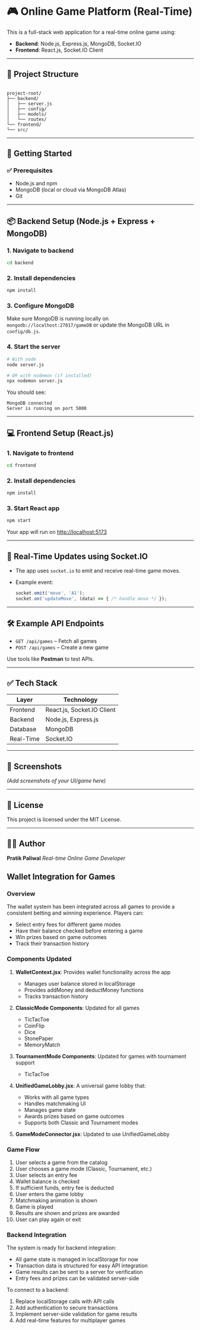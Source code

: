 # 🎮 Online Game Platform (Real-Time)

This is a full-stack web application for a real-time online game using:

- **Backend**: Node.js, Express.js, MongoDB, Socket.IO
- **Frontend**: React.js, Socket.IO Client

---

## 📁 Project Structure

```

project-root/
├── backend/
│   ├── server.js
│   ├── config/
│   ├── models/
│   └── routes/
└── frontend/
└── src/

````

---

## 🚀 Getting Started

### ✅ Prerequisites

- Node.js and npm
- MongoDB (local or cloud via MongoDB Atlas)
- Git

---

## 📦 Backend Setup (Node.js + Express + MongoDB)

### 1. Navigate to backend

```bash
cd backend
````

### 2. Install dependencies

```bash
npm install
```

### 3. Configure MongoDB

Make sure MongoDB is running locally on `mongodb://localhost:27017/gameDB`
or update the MongoDB URL in `config/db.js`.

### 4. Start the server

```bash
# With node
node server.js

# OR with nodemon (if installed)
npx nodemon server.js
```

You should see:

```
MongoDB connected
Server is running on port 5000
```

---

## 💻 Frontend Setup (React.js)

### 1. Navigate to frontend

```bash
cd frontend
```

### 2. Install dependencies

```bash
npm install
```

### 3. Start React app

```bash
npm start
```

Your app will run on [http://localhost:5173](http://localhost:5173)

---

## 🔌 Real-Time Updates using Socket.IO

* The app uses `socket.io` to emit and receive real-time game moves.
* Example event:

  ```js
  socket.emit('move', 'A1');
  socket.on('updateMove', (data) => { /* handle move */ });
  ```

---

## 🛠 Example API Endpoints

* `GET /api/games` – Fetch all games
* `POST /api/games` – Create a new game

Use tools like **Postman** to test APIs.

---

## ✅ Tech Stack

| Layer     | Technology                 |
| --------- | -------------------------- |
| Frontend  | React.js, Socket.IO Client |
| Backend   | Node.js, Express.js        |
| Database  | MongoDB                    |
| Real-Time | Socket.IO                  |

---

## 📸 Screenshots

*(Add screenshots of your UI/game here)*

---

## 📜 License

This project is licensed under the MIT License.

---

## 🙋‍♂️ Author

**Pratik Paliwal**
*Real-time Online Game Developer*

## Wallet Integration for Games

### Overview
The wallet system has been integrated across all games to provide a consistent betting and winning experience. Players can:
- Select entry fees for different game modes
- Have their balance checked before entering a game
- Win prizes based on game outcomes
- Track their transaction history

### Components Updated
1. **WalletContext.jsx**: Provides wallet functionality across the app
   - Manages user balance stored in localStorage
   - Provides addMoney and deductMoney functions
   - Tracks transaction history

2. **ClassicMode Components**: Updated for all games
   - TicTacToe
   - CoinFlip
   - Dice
   - StonePaper
   - MemoryMatch

3. **TournamentMode Components**: Updated for games with tournament support
   - TicTacToe

4. **UnifiedGameLobby.jsx**: A universal game lobby that:
   - Works with all game types
   - Handles matchmaking UI
   - Manages game state
   - Awards prizes based on game outcomes
   - Supports both Classic and Tournament modes

5. **GameModeConnector.jsx**: Updated to use UnifiedGameLobby

### Game Flow
1. User selects a game from the catalog
2. User chooses a game mode (Classic, Tournament, etc.)
3. User selects an entry fee
4. Wallet balance is checked
5. If sufficient funds, entry fee is deducted
6. User enters the game lobby
7. Matchmaking animation is shown
8. Game is played
9. Results are shown and prizes are awarded
10. User can play again or exit

### Backend Integration
The system is ready for backend integration:
- All game state is managed in localStorage for now
- Transaction data is structured for easy API integration
- Game results can be sent to a server for verification
- Entry fees and prizes can be validated server-side

To connect to a backend:
1. Replace localStorage calls with API calls
2. Add authentication to secure transactions
3. Implement server-side validation for game results
4. Add real-time features for multiplayer games

